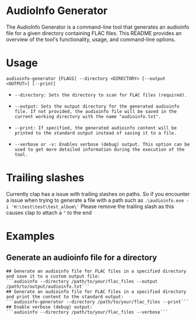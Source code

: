 # AudioInfo Generator
The AudioInfo Generator is a command-line tool that generates an audioinfo file for a given directory containing FLAC files. This README provides an overview of the tool's functionality, usage, and command-line options.

# Usage
```audioinfo-generator [FLAGS] --directory <DIRECTORY> [--output <OUTPUT>] [--print]```

*  `--directory: Sets the directory to scan for FLAC files (required).`

*  `--output: Sets the output directory for the generated audioinfo file. If not provided, the audioinfo file will be saved in the current working directory with the name "audioinfo.txt".`

*  `--print: If specified, the generated audioinfo content will be printed to the standard output instead of saving it to a file.`

* `--verbose or -v: Enables verbose (debug) output. This option can be used to get more detailed information during the execution of the tool.`

# Trailing slashes
Currently clap has a issue with trailing slashes on paths. So if you encounter a issue when trying to generate a file with a path such as
```.\audioinfo.exe -i 'H:\test\test\test_album\'```
Please remove the trailing slash as this causes clap to attach a ``"`` to the end
# Examples
## Generate an audioinfo file for a directory 
```.\audioinfo.exe -i 'H:\test\test\test_album'
## Generate an audioinfo file for FLAC files in a specified directory and save it to a custom output file:
```audioinfo --directory /path/to/your/flac_files --output /path/to/output/audioinfo.txt```
## Generate an audioinfo file for FLAC files in a specified directory and print the content to the standard output:
```audioinfo-generator --directory /path/to/your/flac_files --print```
## Enable verbose (debug) output:
```audioinfo --directory /path/to/your/flac_files --verbose```
